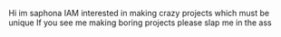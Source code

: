 Hi im saphona 
IAM interested in making crazy  projects which must be unique
If you see me making boring projects please slap me in the ass 

